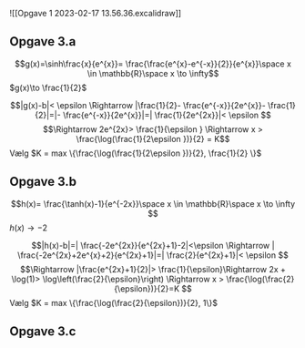 ![[Opgave 1 2023-02-17 13.56.36.excalidraw]]

## Opgave 3.a
$$g(x)=\sinh\frac{x}{e^{x}}= \frac{\frac{e^{x}-e^{-x}}{2}}{e^{x}}\space x \in \mathbb{R}\space x \to \infty$$
$g(x)\to \frac{1}{2}$

$$|g(x)-b|< \epsilon \Rightarrow |\frac{1}{2}- \frac{e^{-x}}{2e^{x}}- \frac{1}{2}|=|- \frac{e^{-x}}{2e^{x}}|=| \frac{1}{2e^{2x}}|< \epsilon $$
$$\Rightarrow 2e^{2x}> \frac{1}{\epsilon } \Rightarrow x > \frac{\log(\frac{1}{2\epsilon })}{2} = K$$
Vælg $K = max \{\frac{\log(\frac{1}{2\epsilon })}{2}, \frac{1}{2} \}$

## Opgave 3.b
$$h(x)= \frac{\tanh(x)-1}{e^{-2x}}\space x \in \mathbb{R}\space x \to \infty $$
$h(x)\to -2$

$$|h(x)-b|=| \frac{-2e^{2x}}{e^{2x}+1}-2|<\epsilon \Rightarrow | \frac{-2e^{2x}+2e^{x}+2}{e^{2x}+1}|=| \frac{2}{e^{2x}+1}|< \epsilon $$
$$\Rightarrow |\frac{e^{2x}+1}{2}|> \frac{1}{\epsilon}\Rightarrow 2x + \log(1)> \log\left(\frac{2}{\epsilon}\right) \Rightarrow x > \frac{\log(\frac{2}{\epsilon})}{2}=K $$
Vælg $K = max \{\frac{\log(\frac{2}{\epsilon})}{2}, 1\}$

## Opgave 3.c
